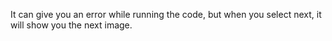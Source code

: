 It can give you an error while running the code, but when you select next, it will show you the next image.
